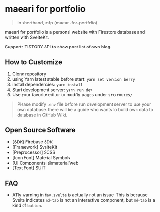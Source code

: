 # maeari for portfolio

> In shorthand, mfp (maeari-for-portfolio)

maeari for portfolio is a personal website with Firestore database and written with SvelteKit.

Supports TISTORY API to show post list of own blog.

## How to Customize

1. Clone repository
2. using Yarn latest stable before start: `yarn set version berry`
3. install dependencies: `yarn install`
4. Start development server: `yarn run dev`
5. Use your favorite editor to modfiy pages under `src/routes/`

> Please modify `.env` file before run development server to use your own database. there will be a guide who wants to build own data to database in GitHub Wiki.

## Open Source Software

- [SDK] Firebase SDK
- [Framework] SvelteKit
- [Preprocessor] SCSS
- [Icon Font] Material Symbols
- [UI Components] @material/web
- [Text Font] SUIT

## FAQ

- A11y warning in `Nav.svelte` is actually not an issue. This is because Svelte indicates `md-tab` is not an interactive component, but `md-tab` is a kind of `button`. 